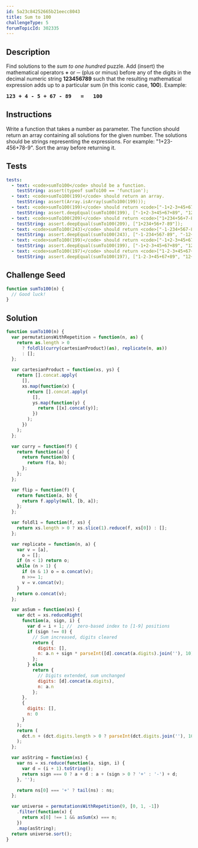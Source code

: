 ```yaml
---
id: 5a23c84252665b21eecc8043
title: Sum to 100
challengeType: 5
forumTopicId: 302335
---
```


## Description

<section id='description'>
Find solutions to the  <i>sum to one hundred</i>  puzzle.
Add (insert) the mathematical operators <b>+</b> or <b>─</b> (plus or minus)  before any of the digits in the decimal numeric string   <b>123456789</b>   such that the resulting mathematical expression adds up to a particular sum   (in this iconic case,  <b>100</b>).
Example:
<pre><b>123 + 4 - 5 + 67 - 89   =   100</b></pre>
</section>

## Instructions

<section id='instructions'>
Write a function that takes a number as parameter. The function should return an array containing all solutions for the given number. The solutions should be strings representing the expressions. For example: "1+23-456+78-9". Sort the array before returning it.
</section>

## Tests

<section id='tests'>

```yml
tests:
  - text: <code>sumTo100</code> should be a function.
    testString: assert(typeof sumTo100 == 'function');
  - text: <code>sumTo100(199)</code> should return an array.
    testString: assert(Array.isArray(sumTo100(199)));
  - text: <code>sumTo100(199)</code> should return <code>["-1+2-3+45+67+89", "123-4+5+6+78-9", "123-4+56+7+8+9"]</code>.
    testString: assert.deepEqual(sumTo100(199), ["-1+2-3+45+67+89", "123-4+5+6+78-9", "123-4+56+7+8+9"]);
  - text: <code>sumTo100(209)</code> should return <code>["1+234+56+7-89"]</code>.
    testString: assert.deepEqual(sumTo100(209), ["1+234+56+7-89"]);
  - text: <code>sumTo100(243)</code> should return <code>["-1-234+567-89", "-12+345+6-7-89", "123+45+6+78-9"]</code>.
    testString: assert.deepEqual(sumTo100(243), ["-1-234+567-89", "-12+345+6-7-89", "123+45+6+78-9"]);
  - text: <code>sumTo100(199)</code> should return <code>["-1+2-3+45+67+89", "123-4+5+6+78-9", "123-4+56+7+8+9"]</code>.
    testString: assert.deepEqual(sumTo100(199), ["-1+2-3+45+67+89", "123-4+5+6+78-9", "123-4+56+7+8+9"]);
  - text: <code>sumTo100(197)</code> should return <code>["1-2-3+45+67+89", "12+34-5+67+89", "123+4-5+6+78-9"]</code>.
    testString: assert.deepEqual(sumTo100(197), ["1-2-3+45+67+89", "12+34-5+67+89", "123+4-5+6+78-9"]);
```

</section>

## Challenge Seed

<section id='challengeSeed'>
<div id='js-seed'>

```js
function sumTo100(n) {
  // Good luck!
}
```

</div>
</section>

## Solution

<section id='solution'>

```js
function sumTo100(n) {
  var permutationsWithRepetition = function(n, as) {
    return as.length > 0
      ? foldl1(curry(cartesianProduct)(as), replicate(n, as))
      : [];
  };

  var cartesianProduct = function(xs, ys) {
    return [].concat.apply(
      [],
      xs.map(function(x) {
        return [].concat.apply(
          [],
          ys.map(function(y) {
            return [[x].concat(y)];
          })
        );
      })
    );
  };

  var curry = function(f) {
    return function(a) {
      return function(b) {
        return f(a, b);
      };
    };
  };

  var flip = function(f) {
    return function(a, b) {
      return f.apply(null, [b, a]);
    };
  };

  var foldl1 = function(f, xs) {
    return xs.length > 0 ? xs.slice(1).reduce(f, xs[0]) : [];
  };

  var replicate = function(n, a) {
    var v = [a],
      o = [];
    if (n < 1) return o;
    while (n > 1) {
      if (n & 1) o = o.concat(v);
      n >>= 1;
      v = v.concat(v);
    }
    return o.concat(v);
  };

  var asSum = function(xs) {
    var dct = xs.reduceRight(
      function(a, sign, i) {
        var d = i + 1; //  zero-based index to [1-9] positions
        if (sign !== 0) {
          // Sum increased, digits cleared
          return {
            digits: [],
            n: a.n + sign * parseInt([d].concat(a.digits).join(''), 10)
          };
        } else
          return {
            // Digits extended, sum unchanged
            digits: [d].concat(a.digits),
            n: a.n
          };
      },
      {
        digits: [],
        n: 0
      }
    );
    return (
      dct.n + (dct.digits.length > 0 ? parseInt(dct.digits.join(''), 10) : 0)
    );
  };

  var asString = function(xs) {
    var ns = xs.reduce(function(a, sign, i) {
      var d = (i + 1).toString();
      return sign === 0 ? a + d : a + (sign > 0 ? '+' : '-') + d;
    }, '');

    return ns[0] === '+' ? tail(ns) : ns;
  };

  var universe = permutationsWithRepetition(9, [0, 1, -1])
    .filter(function(x) {
      return x[0] !== 1 && asSum(x) === n;
    })
    .map(asString);
  return universe.sort();
}
```

</section>
